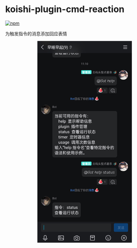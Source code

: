# koishi-plugin-cmd-reaction

[![npm](https://img.shields.io/npm/v/koishi-plugin-cmd-reaction?style=flat-square)](https://www.npmjs.com/package/koishi-plugin-cmd-reaction)

为触发指令的消息添加回应表情

<div align="center">
  <img width="300" src="https://github.com/Bi8Biu/KoiShi-Plugin/blob/cmd-reaction/assets/img/example.jpg" alt="预览图">
</div>
